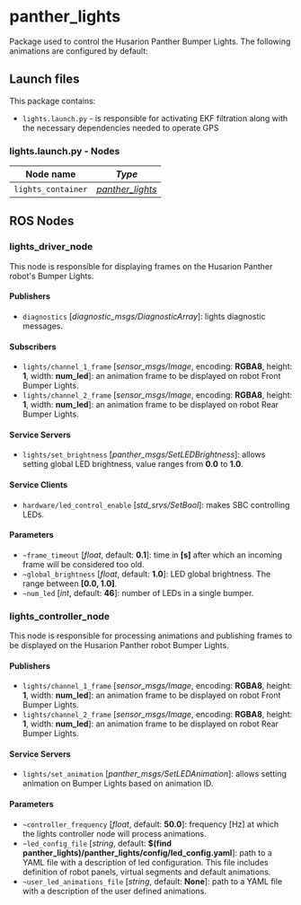# panther_lights

Package used to control the Husarion Panther Bumper Lights. The following animations are configured by default:

## Launch files

This package contains:

- `lights.launch.py` - is responsible for activating EKF filtration along with the necessary dependencies needed to operate GPS

### lights.launch.py - Nodes

| Node name          | *Type*                |
| ------------------ | --------------------- |
| `lights_container` | *[panther_lights](.)* |

## ROS Nodes

### lights_driver_node

This node is responsible for displaying frames on the Husarion Panther robot's Bumper Lights.

#### Publishers

- `diagnostics` [*diagnostic_msgs/DiagnosticArray*]: lights diagnostic messages.

#### Subscribers

- `lights/channel_1_frame` [*sensor_msgs/Image*, encoding: **RGBA8**, height: **1**, width: **num_led**]: an animation frame to be displayed on robot Front Bumper Lights.
- `lights/channel_2_frame` [*sensor_msgs/Image*, encoding: **RGBA8**, height: **1**, width: **num_led**]: an animation frame to be displayed on robot Rear Bumper Lights.

#### Service Servers

- `lights/set_brightness` [*panther_msgs/SetLEDBrightness*]: allows setting global LED brightness, value ranges from **0.0** to **1.0**.

#### Service Clients

- `hardware/led_control_enable` [*std_srvs/SetBool*]: makes SBC controlling LEDs.

#### Parameters

- `~frame_timeout` [*float*, default: **0.1**]: time in **[s]** after which an incoming frame will be considered too old.
- `~global_brightness` [*float*, default: **1.0**]: LED global brightness. The range between **[0.0, 1.0]**.
- `~num_led` [*int*, default: **46**]: number of LEDs in a single bumper.

### lights_controller_node

This node is responsible for processing animations and publishing frames to be displayed on the Husarion Panther robot Bumper Lights.

#### Publishers

- `lights/channel_1_frame` [*sensor_msgs/Image*, encoding: **RGBA8**, height: **1**, width: **num_led**]: an animation frame to be displayed on robot Front Bumper Lights.
- `lights/channel_2_frame` [*sensor_msgs/Image*, encoding: **RGBA8**, height: **1**, width: **num_led**]: an animation frame to be displayed on robot Rear Bumper Lights.

#### Service Servers

- `lights/set_animation` [*panther_msgs/SetLEDAnimation*]: allows setting animation on Bumper Lights based on animation ID.

#### Parameters

- `~controller_frequency` [*float*, default: **50.0**]: frequency [Hz] at which the lights controller node will process animations.
- `~led_config_file` [*string*, default: **$(find panther_lights)/panther_lights/config/led_config.yaml**]: path to a YAML file with a description of led configuration. This file includes definition of robot panels, virtual segments and default animations.
- `~user_led_animations_file` [*string*, default: **None**]: path to a YAML file with a description of the user defined animations.
